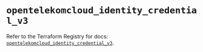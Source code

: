 # `opentelekomcloud_identity_credential_v3`

Refer to the Terraform Registry for docs: [`opentelekomcloud_identity_credential_v3`](https://registry.terraform.io/providers/opentelekomcloud/opentelekomcloud/1.36.20/docs/resources/identity_credential_v3).
